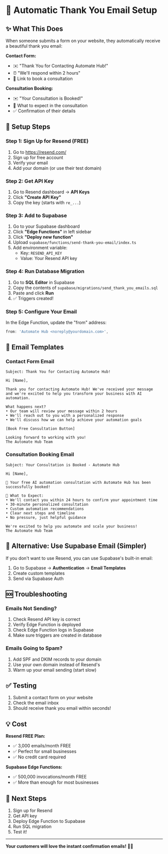 # 📧 Automatic Thank You Email Setup

## ✨ What This Does

When someone submits a form on your website, they automatically receive a beautiful thank you email:

**Contact Form:**
- ✉️ "Thank You for Contacting Automate Hub!"
- ⏰ "We'll respond within 2 hours"
- 🔗 Link to book a consultation

**Consultation Booking:**
- ✉️ "Your Consultation is Booked!"
- 📅 What to expect in the consultation
- ✅ Confirmation of their details

## 🚀 Setup Steps

### Step 1: Sign Up for Resend (FREE)

1. Go to https://resend.com/
2. Sign up for free account
3. Verify your email
4. Add your domain (or use their test domain)

### Step 2: Get API Key

1. Go to Resend dashboard → **API Keys**
2. Click **"Create API Key"**
3. Copy the key (starts with `re_...`)

### Step 3: Add to Supabase

1. Go to your Supabase dashboard
2. Click **"Edge Functions"** in left sidebar
3. Click **"Deploy new function"**
4. Upload `supabase/functions/send-thank-you-email/index.ts`
5. Add environment variable:
   - Key: `RESEND_API_KEY`
   - Value: Your Resend API key

### Step 4: Run Database Migration

1. Go to **SQL Editor** in Supabase
2. Copy the contents of `supabase/migrations/send_thank_you_emails.sql`
3. Paste and click **Run**
4. ✅ Triggers created!

### Step 5: Configure Your Email

In the Edge Function, update the "from" address:

```typescript
from: 'Automate Hub <noreply@yourdomain.com>',
```

## 📧 Email Templates

### Contact Form Email

```
Subject: Thank You for Contacting Automate Hub!

Hi [Name],

Thank you for contacting Automate Hub! We've received your message 
and we're excited to help you transform your business with AI automation.

What happens next?
• Our team will review your message within 2 hours
• We'll reach out to you with a personalized response
• We'll discuss how we can help achieve your automation goals

[Book Free Consultation Button]

Looking forward to working with you!
The Automate Hub Team
```

### Consultation Booking Email

```
Subject: Your Consultation is Booked - Automate Hub

Hi [Name],

🎉 Your free AI automation consultation with Automate Hub has been 
successfully booked!

📅 What to Expect:
• We'll contact you within 24 hours to confirm your appointment time
• 30-minute personalized consultation
• Custom automation recommendations
• Clear next steps and timeline
• No pressure, just helpful guidance

We're excited to help you automate and scale your business!
The Automate Hub Team
```

## 🔧 Alternative: Use Supabase Email (Simpler)

If you don't want to use Resend, you can use Supabase's built-in email:

1. Go to Supabase → **Authentication** → **Email Templates**
2. Create custom templates
3. Send via Supabase Auth

## 🆘 Troubleshooting

### Emails Not Sending?

1. Check Resend API key is correct
2. Verify Edge Function is deployed
3. Check Edge Function logs in Supabase
4. Make sure triggers are created in database

### Emails Going to Spam?

1. Add SPF and DKIM records to your domain
2. Use your own domain instead of Resend's
3. Warm up your email sending (start slow)

## ✅ Testing

1. Submit a contact form on your website
2. Check the email inbox
3. Should receive thank you email within seconds!

## 💡 Cost

**Resend FREE Plan:**
- ✅ 3,000 emails/month FREE
- ✅ Perfect for small businesses
- ✅ No credit card required

**Supabase Edge Functions:**
- ✅ 500,000 invocations/month FREE
- ✅ More than enough for most businesses

## 📝 Next Steps

1. Sign up for Resend
2. Get API key
3. Deploy Edge Function to Supabase
4. Run SQL migration
5. Test it!

---

**Your customers will love the instant confirmation emails!** 📧✨

